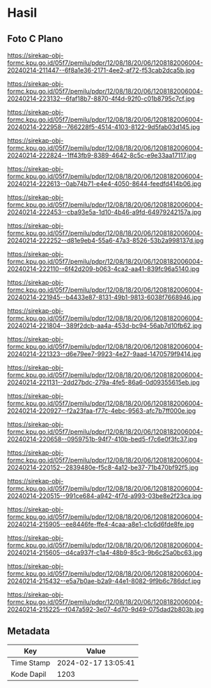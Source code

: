 # Hasil

## Foto C Plano

https://sirekap-obj-formc.kpu.go.id/05f7/pemilu/pdpr/12/08/18/20/06/1208182006004-20240214-211447--6f8a1e36-2171-4ee2-af72-f53cab2dca5b.jpg

https://sirekap-obj-formc.kpu.go.id/05f7/pemilu/pdpr/12/08/18/20/06/1208182006004-20240214-223132--6faf18b7-8870-4f4d-92f0-c01b8795c7cf.jpg

https://sirekap-obj-formc.kpu.go.id/05f7/pemilu/pdpr/12/08/18/20/06/1208182006004-20240214-222958--766228f5-4514-4103-8122-9d5fab03d145.jpg

https://sirekap-obj-formc.kpu.go.id/05f7/pemilu/pdpr/12/08/18/20/06/1208182006004-20240214-222824--1ff43fb9-8389-4642-8c5c-e9e33aa17117.jpg

https://sirekap-obj-formc.kpu.go.id/05f7/pemilu/pdpr/12/08/18/20/06/1208182006004-20240214-222613--0ab74b71-e4e4-4050-8644-feedfd414b06.jpg

https://sirekap-obj-formc.kpu.go.id/05f7/pemilu/pdpr/12/08/18/20/06/1208182006004-20240214-222453--cba93e5a-1d10-4b46-a9fd-64979242157a.jpg

https://sirekap-obj-formc.kpu.go.id/05f7/pemilu/pdpr/12/08/18/20/06/1208182006004-20240214-222252--d81e9eb4-55a6-47a3-8526-53b2a998137d.jpg

https://sirekap-obj-formc.kpu.go.id/05f7/pemilu/pdpr/12/08/18/20/06/1208182006004-20240214-222110--6f42d209-b063-4ca2-aa41-839fc96a5140.jpg

https://sirekap-obj-formc.kpu.go.id/05f7/pemilu/pdpr/12/08/18/20/06/1208182006004-20240214-221945--b4433e87-8131-49b1-9813-6038f7668946.jpg

https://sirekap-obj-formc.kpu.go.id/05f7/pemilu/pdpr/12/08/18/20/06/1208182006004-20240214-221804--389f2dcb-aa4a-453d-bc94-56ab7d10fb62.jpg

https://sirekap-obj-formc.kpu.go.id/05f7/pemilu/pdpr/12/08/18/20/06/1208182006004-20240214-221323--d6e79ee7-9923-4e27-9aad-1470579f9414.jpg

https://sirekap-obj-formc.kpu.go.id/05f7/pemilu/pdpr/12/08/18/20/06/1208182006004-20240214-221131--2dd27bdc-279a-4fe5-86a6-0d09355615eb.jpg

https://sirekap-obj-formc.kpu.go.id/05f7/pemilu/pdpr/12/08/18/20/06/1208182006004-20240214-220927--f2a23faa-f77c-4ebc-9563-afc7b7ff000e.jpg

https://sirekap-obj-formc.kpu.go.id/05f7/pemilu/pdpr/12/08/18/20/06/1208182006004-20240214-220658--0959751b-94f7-410b-bed5-f7c6e0f3fc37.jpg

https://sirekap-obj-formc.kpu.go.id/05f7/pemilu/pdpr/12/08/18/20/06/1208182006004-20240214-220152--2839480e-f5c8-4a12-be37-71b470bf92f5.jpg

https://sirekap-obj-formc.kpu.go.id/05f7/pemilu/pdpr/12/08/18/20/06/1208182006004-20240214-220515--991ce684-a942-4f7d-a993-03be8e2f23ca.jpg

https://sirekap-obj-formc.kpu.go.id/05f7/pemilu/pdpr/12/08/18/20/06/1208182006004-20240214-215905--ee8446fe-ffe4-4caa-a8e1-c1c6d6fde8fe.jpg

https://sirekap-obj-formc.kpu.go.id/05f7/pemilu/pdpr/12/08/18/20/06/1208182006004-20240214-215605--d4ca937f-c1a4-48b9-85c3-9b6c25a0bc63.jpg

https://sirekap-obj-formc.kpu.go.id/05f7/pemilu/pdpr/12/08/18/20/06/1208182006004-20240214-215432--e5a7b0ae-b2a9-44e1-8082-9f9b6c786dcf.jpg

https://sirekap-obj-formc.kpu.go.id/05f7/pemilu/pdpr/12/08/18/20/06/1208182006004-20240214-215225--f047a592-3e07-4d70-9d49-075dad2b803b.jpg


## Metadata

| Key        | Value               |
| ---------- | ------------------- |
| Time Stamp | 2024-02-17 13:05:41 |
| Kode Dapil | 1203                |



